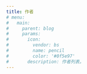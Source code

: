 ```yaml
---
title: 作者
# menu:
#   main:
#     parent: blog
#     params:
#       icon:
#         vendor: bs
#         name: pencil
#         color: '#0f5e97'
#       description: 作者列表。
---
```

